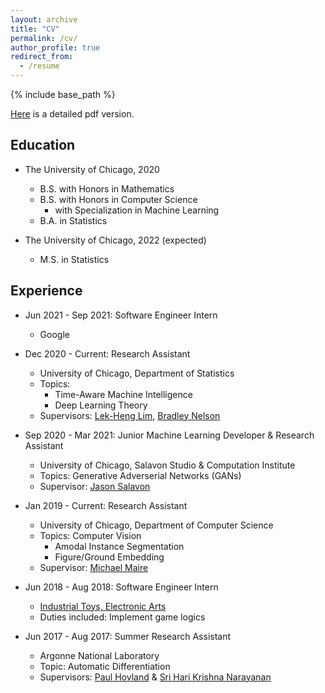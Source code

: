 ```yaml
---
layout: archive
title: "CV"
permalink: /cv/
author_profile: true
redirect_from:
  - /resume
---
```


{% include base_path %}

[Here](/_docs/cv_deqing.pdf) is a detailed pdf version.

## Education
* The University of Chicago, 2020
  * B.S. with Honors in Mathematics
  * B.S. with Honors in Computer Science <br/>
    * with Specialization in Machine Learning
  * B.A. in Statistics

* The University of Chicago, 2022 (expected)
  * M.S. in Statistics

## Experience
* Jun 2021 - Sep 2021: Software Engineer Intern
  * Google 
  
* Dec 2020 - Current: Research Assistant
  * University of Chicago, Department of Statistics
  * Topics: 
    * Time-Aware Machine Intelligence
    * Deep Learning Theory
  * Supervisors: [Lek-Heng Lim](https://www.stat.uchicago.edu/~lekheng/), [Bradley Nelson](https://bnels.github.io)

* Sep 2020 - Mar 2021: Junior Machine Learning Developer & Research Assistant
  * University of Chicago, Salavon Studio & Computation Institute
  * Topics: Generative Adverserial Networks (GANs)
  * Supervisor: [Jason Salavon](http://salavon.com/page/contact-representation/)

* Jan 2019 - Current: Research Assistant
  * University of Chicago, Department of Computer Science
  * Topics: Computer Vision
    * Amodal Instance Segmentation
    * Figure/Ground Embedding
  * Supervisor: [Michael Maire](https://ttic.uchicago.edu/~mmaire/)

* Jun 2018 - Aug 2018: Software Engineer Intern
  * [Industrial Toys, Electronic Arts](https://www.ea.com/ea-studios/industrial-toys)
  * Duties included: Implement game logics

* Jun 2017 - Aug 2017: Summer Research Assistant
  * Argonne National Laboratory
  * Topic: Automatic Differentiation
  * Supervisors: [Paul Hovland](https://www.anl.gov/profile/paul-hovland) & [Sri Hari Krishna Narayanan](https://www.mcs.anl.gov/~snarayan/)
  
